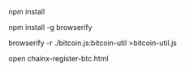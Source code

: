 npm install

npm install -g browserify

browserify -r ./bitcoin.js:bitcoin-util >bitcoin-util.js

open chainx-register-btc.html



